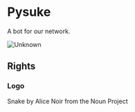 # Pysuke
A bot for our network.


![Unknown](https://user-images.githubusercontent.com/14551392/121947265-2796ae00-cd56-11eb-94e2-ebd9a8268c8e.png)


## Rights
### Logo
Snake by Alice Noir from the Noun Project
